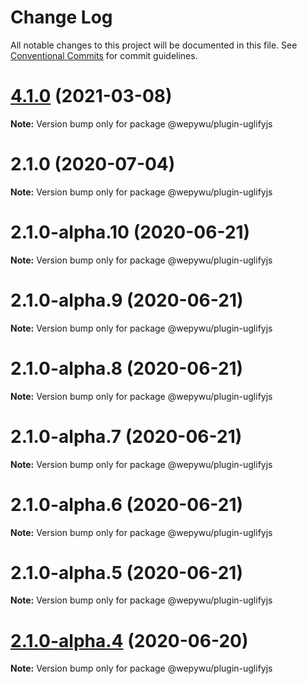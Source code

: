 # Change Log

All notable changes to this project will be documented in this file.
See [Conventional Commits](https://conventionalcommits.org) for commit guidelines.

# [4.1.0](https://github.com/zhangli344236745/wepy/compare/v2.1.0...v4.1.0) (2021-03-08)

**Note:** Version bump only for package @wepywu/plugin-uglifyjs






# 2.1.0 (2020-07-04)

**Note:** Version bump only for package @wepywu/plugin-uglifyjs





# 2.1.0-alpha.10 (2020-06-21)

**Note:** Version bump only for package @wepywu/plugin-uglifyjs





# 2.1.0-alpha.9 (2020-06-21)

**Note:** Version bump only for package @wepywu/plugin-uglifyjs





# 2.1.0-alpha.8 (2020-06-21)

**Note:** Version bump only for package @wepywu/plugin-uglifyjs





# 2.1.0-alpha.7 (2020-06-21)

**Note:** Version bump only for package @wepywu/plugin-uglifyjs





# 2.1.0-alpha.6 (2020-06-21)

**Note:** Version bump only for package @wepywu/plugin-uglifyjs





# 2.1.0-alpha.5 (2020-06-21)

**Note:** Version bump only for package @wepywu/plugin-uglifyjs





# [2.1.0-alpha.4](https://github.com/Tencent/wepy/compare/v2.1.0-alpha.2...v2.1.0-alpha.4) (2020-06-20)

**Note:** Version bump only for package @wepywu/plugin-uglifyjs
